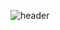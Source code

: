 <!-- 헤더 -->
![header](https://capsule-render.vercel.app/api?type=slice&color=auto&height=200&section=header&text=Hello!!&desc=We%20are%20A406&fontSize=60&rotate=14&fontAlignY=25&fontAlign=75&descAlignY=43&descAlign=80&&animation=twinkling)
